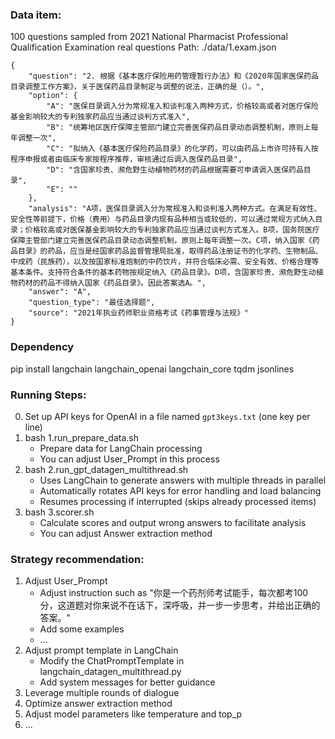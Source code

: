 ### Data item:
100 questions sampled from 2021 National Pharmacist Professional Qualification Examination real questions
Path: ./data/1.exam.json
```
{
    "question": "2. 根据《基本医疗保险⽤药管理暂⾏办法》和《2020年国家医保药品⽬录调整⼯作⽅案》，关于医保药品⽬录制定与调整的说法，正确的是（）。",
    "option": {
        "A": "医保⽬录调⼊分为常规准⼊和谈判准⼊两种⽅式，价格较⾼或者对医疗保险基⾦影响较⼤的专利独家药品应当通过谈判⽅式准⼊",
        "B": "统筹地区医疗保障主管部门建⽴完善医保药品⽬录动态调整机制，原则上每年调整⼀次",
        "C": "拟纳⼊《基本医疗保险药品⽬录》的化学药，可以由药品上市许可持有⼈按程序申报或者由临床专家按程序推荐，审核通过后调⼊医保药品⽬录",
        "D": "含国家珍贵、濒危野⽣动植物药材的药品根据需要可申请调⼊医保药品⽬录",
        "E": ""
    },
    "analysis": "A项，医保⽬录调⼊分为常规准⼊和谈判准⼊两种⽅式。在满⾜有效性、安全性等前提下，价格（费⽤）与药品⽬录内现有品种相当或较低的，可以通过常规⽅式纳⼊⽬录；价格较⾼或对医保基⾦影响较⼤的专利独家药品应当通过谈判⽅式准⼊。B项，国务院医疗保障主管部门建⽴完善医保药品⽬录动态调整机制，原则上每年调整⼀次。C项，纳⼊国家《药品⽬录》的药品，应当是经国家药品监督管理局批准，取得药品注册证书的化学药、⽣物制品、中成药（民族药），以及按国家标准炮制的中药饮⽚，并符合临床必需、安全有效、价格合理等基本条件。⽀持符合条件的基本药物按规定纳⼊《药品⽬录》。D项，含国家珍贵、濒危野⽣动植物药材的药品不得纳⼊国家《药品⽬录》。因此答案选A。",
    "answer": "A",
    "question_type": "最佳选择题",
    "source": "2021年执业药师职业资格考试《药事管理与法规》"
}
```

### Dependency
pip install langchain langchain_openai langchain_core tqdm jsonlines


### Running Steps:
0. Set up API keys for OpenAI in a file named `gpt3keys.txt` (one key per line)
1. bash 1.run_prepare_data.sh   
    - Prepare data for LangChain processing
    - You can adjust User_Prompt in this process
2. bash 2.run_gpt_datagen_multithread.sh
    - Uses LangChain to generate answers with multiple threads in parallel
    - Automatically rotates API keys for error handling and load balancing
    - Resumes processing if interrupted (skips already processed items)
3. bash 3.scorer.sh
    - Calculate scores and output wrong answers to facilitate analysis
    - You can adjust Answer extraction method


### Strategy recommendation:
1. Adjust User_Prompt
    - Adjust instruction such as "你是一个药剂师考试能手，每次都考100分，这道题对你来说不在话下，深呼吸，并一步一步思考，并给出正确的答案。"
    - Add some examples
    - ...
2. Adjust prompt template in LangChain
    - Modify the ChatPromptTemplate in langchain_datagen_multithread.py
    - Add system messages for better guidance
3. Leverage multiple rounds of dialogue
4. Optimize answer extraction method
5. Adjust model parameters like temperature and top_p
6. ...

